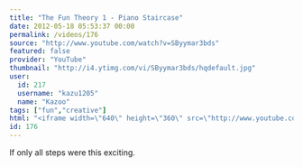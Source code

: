 ```yaml
---
title: "The Fun Theory 1 - Piano Staircase"
date: 2012-05-18 05:53:37 00:00
permalink: /videos/176
source: "http://www.youtube.com/watch?v=SByymar3bds"
featured: false
provider: "YouTube"
thumbnail: "http://i4.ytimg.com/vi/SByymar3bds/hqdefault.jpg"
user:
  id: 217
  username: "kazu1205"
  name: "Kazoo"
tags: ["fun","creative"]
html: "<iframe width=\"640\" height=\"360\" src=\"http://www.youtube.com/embed/SByymar3bds?wmode=transparent&fs=1&feature=oembed\" frameborder=\"0\" allowfullscreen></iframe>"
id: 176
---
```


If only all steps were this exciting.